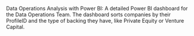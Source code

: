 Data Operations Analysis with Power BI: A detailed Power BI dashboard for the Data Operations Team. 
The dashboard sorts companies by their ProfileID and the type of backing they have, like Private Equity or Venture Capital.

